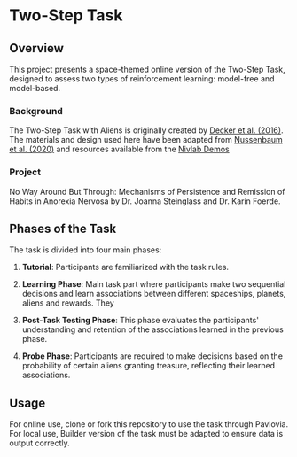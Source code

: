 # Two-Step Task

## Overview
This project presents a space-themed online version of the Two-Step Task, designed to assess two types of reinforcement learning: model-free and model-based.

### Background
The Two-Step Task with Aliens is originally created by [Decker et al. (2016)](https://www.ncbi.nlm.nih.gov/pmc/articles/PMC4899156/). The materials and design used here have been adapted from [Nussenbaum et al. (2020)](https://online.ucpress.edu/collabra/article/6/1/17213/114338?utm_source=TrendMD&utm_medium=cpc&utm_campaign=Collabra%253A_Psychology_TrendMD_0) and resources available from the [Nivlab Demos](https://nivlab.github.io/jspsych-demos/)

### Project
No Way Around But Through: Mechanisms of Persistence and Remission of Habits in Anorexia Nervosa by Dr. Joanna Steinglass and Dr. Karin Foerde.

## Phases of the Task
The task is divided into four main phases:

1. **Tutorial**: Participants are familiarized with the task rules.

2. **Learning Phase**: Main task part where participants make two sequential decisions and learn associations between different spaceships, planets, aliens and rewards. They 

3. **Post-Task Testing Phase**: This phase evaluates the participants' understanding and retention of the associations learned in the previous phase.

4. **Probe Phase**: Participants are required to make decisions based on the probability of certain aliens granting treasure, reflecting their learned associations.

## Usage
For online use, clone or fork this repository to use the task through Pavlovia. For local use, Builder version of the task must be adapted to ensure data is output correctly.

